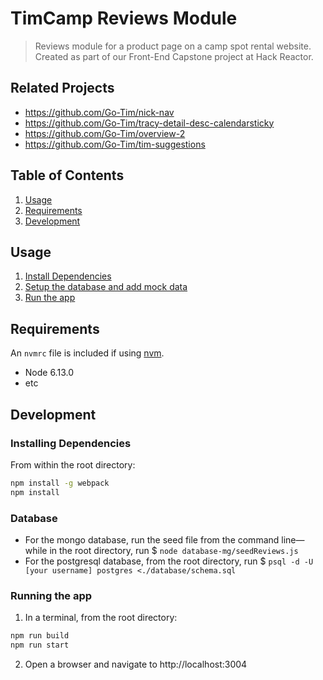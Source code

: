 # TimCamp Reviews Module

> Reviews module for a product page on a camp spot rental website. Created as part of our Front-End Capstone project at Hack Reactor.

## Related Projects

  - https://github.com/Go-Tim/nick-nav
  - https://github.com/Go-Tim/tracy-detail-desc-calendarsticky
  - https://github.com/Go-Tim/overview-2
  - https://github.com/Go-Tim/tim-suggestions

## Table of Contents

1. [Usage](#usage)
2. [Requirements](#requirements)
3. [Development](#development)

## Usage

1. [Install Dependencies](#installing-dependencies)
2. [Setup the database and add mock data](#database)
3. [Run the app](#running-the-app)

## Requirements

An `nvmrc` file is included if using [nvm](https://github.com/creationix/nvm).

- Node 6.13.0
- etc

## Development

### Installing Dependencies

From within the root directory:

```sh
npm install -g webpack
npm install
```

### Database
- For the mongo database, run the seed file from the command line—while in the root directory, run $ `node database-mg/seedReviews.js`
- For the postgresql database, from the root directory, run $ `psql -d -U [your username] postgres <./database/schema.sql`

### Running the app
1. In a terminal, from the root directory:
```sh
npm run build
npm run start
```
2. Open a browser and navigate to http://localhost:3004
